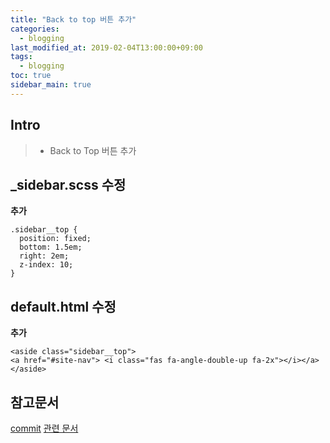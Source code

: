 ```yaml
---
title: "Back to top 버튼 추가"
categories: 
  - blogging
last_modified_at: 2019-02-04T13:00:00+09:00
tags: 
  - blogging 
toc: true
sidebar_main: true
---
```


## Intro

> - Back to Top 버튼 추가

## _sidebar.scss 수정


**추가**
```
.sidebar__top {
  position: fixed;
  bottom: 1.5em;
  right: 2em;
  z-index: 10;
}
```

## default.html 수정

**추가**
```
<aside class="sidebar__top">
<a href="#site-nav"> <i class="fas fa-angle-double-up fa-2x"></i></a>
</aside>
```


## 참고문서

[commit](https://github.com/lesslate/lesslate.github.io/commit/ce2cccc83054c8d192f98a10f8a6a3af3e1d9a65)
[관련 문서](https://github.com/mmistakes/minimal-mistakes/issues/1731)